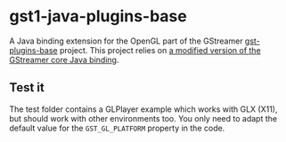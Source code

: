 # gst1-java-plugins-base

A Java binding extension for the OpenGL part of the GStreamer [gst-plugins-base](https://gitlab.freedesktop.org/gstreamer/gst-plugins-base) project.
This project relies on [a modified version of the GStreamer core Java binding](https://github.com/Chatanga/gst1-java-core).

## Test it

The test folder contains a GLPlayer example which works with GLX (X11), but should work with other environments too.
You only need to adapt the default value for the `GST_GL_PLATFORM` property in the code.
